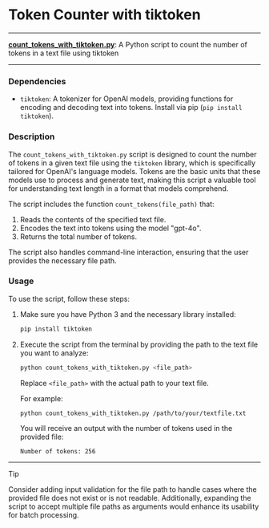 # Token Counter with tiktoken

---

**[count_tokens_with_tiktoken.py](count_tokens_with_tiktoken.py)**: A Python script to count the number of tokens in a text file using tiktoken

---

### Dependencies

- `tiktoken`: A tokenizer for OpenAI models, providing functions for encoding and decoding text into tokens. Install via pip (`pip install tiktoken`).

### Description

The `count_tokens_with_tiktoken.py` script is designed to count the number of tokens in a given text file using the `tiktoken` library, which is specifically tailored for OpenAI's language models. Tokens are the basic units that these models use to process and generate text, making this script a valuable tool for understanding text length in a format that models comprehend.

The script includes the function `count_tokens(file_path)` that:
1. Reads the contents of the specified text file.
2. Encodes the text into tokens using the model "gpt-4o".
3. Returns the total number of tokens.

The script also handles command-line interaction, ensuring that the user provides the necessary file path.

### Usage

To use the script, follow these steps:

1. Make sure you have Python 3 and the necessary library installed:
   ```bash
   pip install tiktoken
   ```

2. Execute the script from the terminal by providing the path to the text file you want to analyze:
   ```bash
   python count_tokens_with_tiktoken.py <file_path>
   ```

   Replace `<file_path>` with the actual path to your text file.

   For example:
   ```bash
   python count_tokens_with_tiktoken.py /path/to/your/textfile.txt
   ```

   You will receive an output with the number of tokens used in the provided file:
   ```
   Number of tokens: 256
   ```

---

> [!TIP]  
> Consider adding input validation for the file path to handle cases where the provided file does not exist or is not readable. Additionally, expanding the script to accept multiple file paths as arguments would enhance its usability for batch processing.
